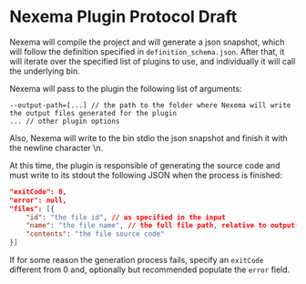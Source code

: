 # Nexema Plugin Protocol Draft

Nexema will compile the project and will generate a json snapshot, which will follow the definition specified in `definition_schema.json`. After that, it will iterate over the specified list of plugins to use, and individually it will call the underlying bin.

Nexema will pass to the plugin the following list of arguments:

```
--output-path=[...] // the path to the folder where Nexema will write the output files generated for the plugin
... // other plugin options
```

Also, Nexema will write to the bin stdio the json snapshot and finish it with the newline character \n.

At this time, the plugin is responsible of generating the source code and must write to its stdout the following JSON when the process is finished:

```json
"exitCode": 0,
"error": null,
"files": [{
    "id": "the file id", // as specified in the input
    "name": "the file name", // the full file path, relative to output-path
    "contents": "the file source code"
}]
```

If for some reason the generation process fails, specify an `exitCode` different from 0 and, optionally but recommended populate the `error` field.
